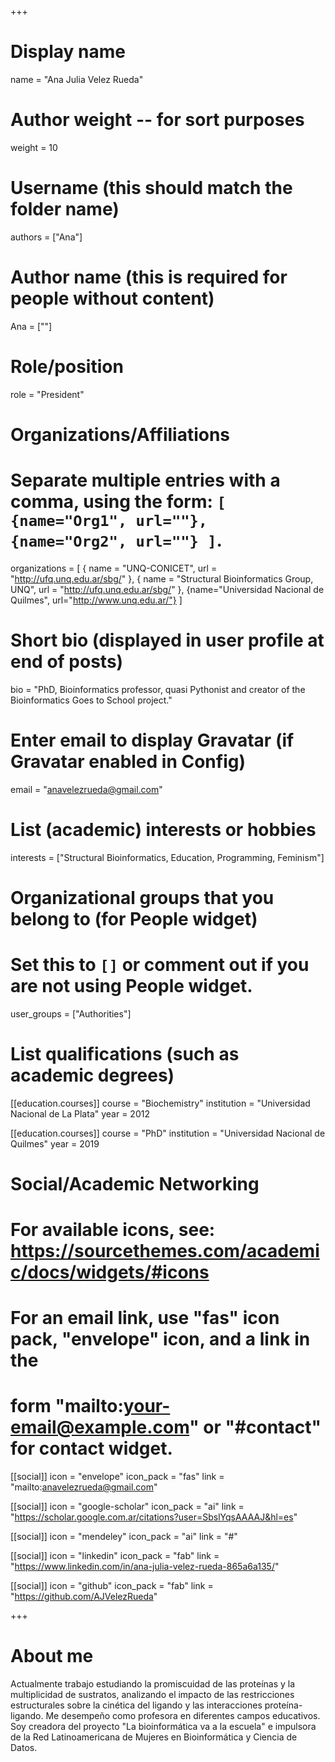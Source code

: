 +++
# Display name
name = "Ana Julia Velez Rueda"

# Author weight -- for sort purposes
weight = 10

# Username (this should match the folder name)
authors = ["Ana"]

# Author name (this is required for people without content)
Ana = [""]

# Role/position
role = "President"

# Organizations/Affiliations
#   Separate multiple entries with a comma, using the form: `[ {name="Org1", url=""}, {name="Org2", url=""} ]`.
organizations = [ { name = "UNQ-CONICET", url = "http://ufq.unq.edu.ar/sbg/" }, { name = "Structural Bioinformatics Group, UNQ", url = "http://ufq.unq.edu.ar/sbg/" }, {name="Universidad Nacional de Quilmes", url="http://www.unq.edu.ar/"} ]

# Short bio (displayed in user profile at end of posts)
bio = "PhD, Bioinformatics professor, quasi Pythonist and creator of the Bioinformatics Goes to School project."

# Enter email to display Gravatar (if Gravatar enabled in Config)
email = "anavelezrueda@gmail.com"

# List (academic) interests or hobbies
interests = ["Structural Bioinformatics, Education, Programming, Feminism"]

# Organizational groups that you belong to (for People widget)
#   Set this to `[]` or comment out if you are not using People widget.
user_groups = ["Authorities"]

# List qualifications (such as academic degrees)
[[education.courses]]
  course = "Biochemistry"
  institution = "Universidad Nacional de La Plata"
  year = 2012

[[education.courses]]
course = "PhD"
institution = "Universidad Nacional de Quilmes"
year = 2019


# Social/Academic Networking
# For available icons, see: https://sourcethemes.com/academic/docs/widgets/#icons
#   For an email link, use "fas" icon pack, "envelope" icon, and a link in the
#   form "mailto:your-email@example.com" or "#contact" for contact widget.

[[social]]
  icon = "envelope"
  icon_pack = "fas"
  link = "mailto:anavelezrueda@gmail.com"

[[social]]
  icon = "google-scholar"
  icon_pack = "ai"
  link = "https://scholar.google.com.ar/citations?user=SbslYqsAAAAJ&hl=es"

[[social]]
  icon = "mendeley"
  icon_pack = "ai"
  link = "#"

[[social]]
  icon = "linkedin"
  icon_pack = "fab"
  link = "https://www.linkedin.com/in/ana-julia-velez-rueda-865a6a135/"

[[social]]
  icon = "github"
  icon_pack = "fab"
  link = "https://github.com/AJVelezRueda"

+++

# About me 
Actualmente trabajo estudiando la promiscuidad de las proteínas y la multiplicidad de sustratos, analizando el impacto de las restricciones estructurales sobre la cinética del ligando y las interacciones proteína-ligando. Me desempeño como profesora en diferentes campos educativos. Soy creadora del proyecto "La bioinformática va a la escuela" e impulsora de la Red Latinoamericana de Mujeres en Bioinformática y Ciencia de Datos.

